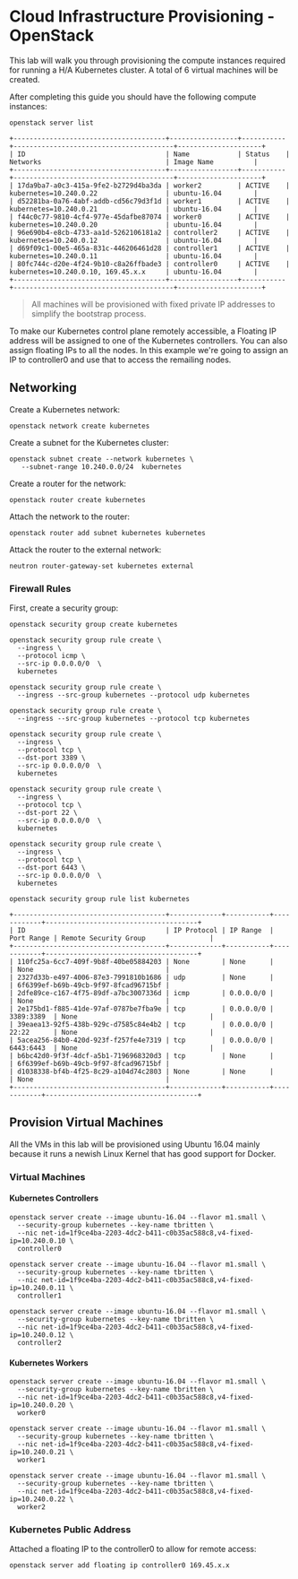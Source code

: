 # Cloud Infrastructure Provisioning - OpenStack

This lab will walk you through provisioning the compute instances required for running a H/A Kubernetes cluster. A total of 6 virtual machines will be created.

After completing this guide you should have the following compute instances:

```
openstack server list
```

````
+--------------------------------------+-----------------+-----------+----------------------------------------+---------------------+
| ID                                   | Name            | Status    | Networks                               | Image Name          |
+--------------------------------------+-----------------+-----------+----------------------------------------+---------------------+
| 17da9ba7-a0c3-415a-9fe2-b2729d4ba3da | worker2         | ACTIVE    | kubernetes=10.240.0.22                 | ubuntu-16.04        |
| d52281ba-0a76-4abf-addb-cd56c79d3f1d | worker1         | ACTIVE    | kubernetes=10.240.0.21                 | ubuntu-16.04        |
| f44c0c77-9810-4cf4-977e-45dafbe87074 | worker0         | ACTIVE    | kubernetes=10.240.0.20                 | ubuntu-16.04        |
| 96e690b4-e8cb-4733-aa1d-5262106181a2 | controller2     | ACTIVE    | kubernetes=10.240.0.12                 | ubuntu-16.04        |
| d69f09c1-00e5-465a-831c-446206461d28 | controller1     | ACTIVE    | kubernetes=10.240.0.11                 | ubuntu-16.04        |
| 80fc744c-d20e-4f24-9b10-c8a26ffbade3 | controller0     | ACTIVE    | kubernetes=10.240.0.10, 169.45.x.x     | ubuntu-16.04        |
+--------------------------------------+-----------------+-----------+----------------------------------------+---------------------+
````

> All machines will be provisioned with fixed private IP addresses to simplify the bootstrap process.

To make our Kubernetes control plane remotely accessible, a Floating IP address will be  assigned to one of the Kubernetes controllers. You can also assign floating IPs to all the nodes. In this example we're going to assign an IP to controller0 and use that to access the remailing nodes.

## Networking


Create a Kubernetes network:

```
openstack network create kubernetes
```

Create a subnet for the Kubernetes cluster:

```
openstack subnet create --network kubernetes \
   --subnet-range 10.240.0.0/24  kubernetes
```
Create a router for the network:

```
openstack router create kubernetes
```

Attach the network to the router:

```
openstack router add subnet kubernetes kubernetes
```

Attack the router to the external network:

```
neutron router-gateway-set kubernetes external
```


### Firewall Rules

First, create a security group:
```
openstack security group create kubernetes
```

```
openstack security group rule create \
  --ingress \
  --protocol icmp \
  --src-ip 0.0.0.0/0  \
  kubernetes
```

```
openstack security group rule create \
  --ingress --src-group kubernetes --protocol udp kubernetes
```

```
openstack security group rule create \
  --ingress --src-group kubernetes --protocol tcp kubernetes
```


```
openstack security group rule create \
  --ingress \
  --protocol tcp \
  --dst-port 3389 \
  --src-ip 0.0.0.0/0  \
  kubernetes

```

```
openstack security group rule create \
  --ingress \
  --protocol tcp \
  --dst-port 22 \
  --src-ip 0.0.0.0/0  \
  kubernetes
```

```
openstack security group rule create \
  --ingress \
  --protocol tcp \
  --dst-port 6443 \
  --src-ip 0.0.0.0/0  \
  kubernetes
```


```
openstack security group rule list kubernetes
```

```
+--------------------------------------+-------------+-----------+------------+--------------------------------------+
| ID                                   | IP Protocol | IP Range  | Port Range | Remote Security Group                |
+--------------------------------------+-------------+-----------+------------+--------------------------------------+
| 110fc25a-6cc7-409f-9b8f-40be05884203 | None        | None      |            | None                                 |
| 2327d33b-e497-4006-87e3-7991810b1686 | udp         | None      |            | 6f6399ef-b69b-49cb-9f97-8fcad96715bf |
| 2dfe89ce-c167-4f75-89df-a7bc3007336d | icmp        | 0.0.0.0/0 |            | None                                 |
| 2e175bd1-f885-41de-97af-0787be7fba9e | tcp         | 0.0.0.0/0 | 3389:3389  | None                                 |
| 39eaea13-92f5-438b-929c-d7585c84e4b2 | tcp         | 0.0.0.0/0 | 22:22      | None                                 |
| 5acea256-84b0-420d-923f-f257fe4e7319 | tcp         | 0.0.0.0/0 | 6443:6443  | None                                 |
| b6bc42d0-9f3f-4dcf-a5b1-7196968320d3 | tcp         | None      |            | 6f6399ef-b69b-49cb-9f97-8fcad96715bf |
| d1038338-bf4b-4f25-8c29-a104d74c2803 | None        | None      |            | None                                 |
+--------------------------------------+-------------+-----------+------------+--------------------------------------+
```

## Provision Virtual Machines

All the VMs in this lab will be provisioned using Ubuntu 16.04 mainly because it runs a newish Linux Kernel that has good support for Docker.

### Virtual Machines

#### Kubernetes Controllers

```
openstack server create --image ubuntu-16.04 --flavor m1.small \
  --security-group kubernetes --key-name tbritten \
  --nic net-id=1f9ce4ba-2203-4dc2-b411-c0b35ac588c8,v4-fixed-ip=10.240.0.10 \
  controller0
```

```
openstack server create --image ubuntu-16.04 --flavor m1.small \
  --security-group kubernetes --key-name tbritten \
  --nic net-id=1f9ce4ba-2203-4dc2-b411-c0b35ac588c8,v4-fixed-ip=10.240.0.11 \
  controller1
```

```
openstack server create --image ubuntu-16.04 --flavor m1.small \
  --security-group kubernetes --key-name tbritten \
  --nic net-id=1f9ce4ba-2203-4dc2-b411-c0b35ac588c8,v4-fixed-ip=10.240.0.12 \
  controller2
```

#### Kubernetes Workers

```
openstack server create --image ubuntu-16.04 --flavor m1.small \
  --security-group kubernetes --key-name tbritten \
  --nic net-id=1f9ce4ba-2203-4dc2-b411-c0b35ac588c8,v4-fixed-ip=10.240.0.20 \
  worker0
```

```
openstack server create --image ubuntu-16.04 --flavor m1.small \
  --security-group kubernetes --key-name tbritten \
  --nic net-id=1f9ce4ba-2203-4dc2-b411-c0b35ac588c8,v4-fixed-ip=10.240.0.21 \
  worker1
```

```
openstack server create --image ubuntu-16.04 --flavor m1.small \
  --security-group kubernetes --key-name tbritten \
  --nic net-id=1f9ce4ba-2203-4dc2-b411-c0b35ac588c8,v4-fixed-ip=10.240.0.22 \
  worker2
```

### Kubernetes Public Address

Attached a floating IP to the controller0 to allow for remote access:

```
openstack server add floating ip controller0 169.45.x.x
```

